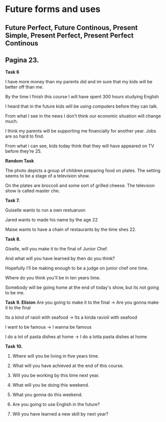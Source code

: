 # Future forms and uses

## Future Perfect, Future Continous, Present Simple, Present Perfect, Present Perfect Continous

## Pagina 23. 

**Task 6**

I have more money than my parents did and im sure that my kids will be better off than me.

By the time I finish this course I will have spent 300 hours studying English

I heard that in the future kids will be using computers before they can talk.

From what I see in the news I don't think our economic situation will change much.

I think my parents will be supporting me financially for another year. Jobs are so hard to find.

From what i can see, kids today think that they will have appeared on TV before they’re 25.

**Random Task**

The photo depicts a group of children preparing food on plates. The setting seems to be a stage of a television show.

On the plates are broccoli and some sort of grilled cheese. The televsion show is called master che.

**Task 7.** 

Guiselle wants to run a own restuaruon

Jared wants to made his name by the age 22

Maise wants to have a chain of restaurants by the time shes 22.


**Task 8.**

Giselle, will you make it to the final of Junior Chef.

And what will you have learned by then do you think?

Hopefully I'll be making enough to be a judge on junior chef one time.

Where do you think you'll be in ten years time.

Somebody will be going home at the end of today's show, but its not going to be me.


**Task 9. Elision**
Are you going to make it to the final
-> Are you gonna make it to the final

Its a kind of raioli with seafood
-> Its a kinda ravioli with seafood

I want to be famous
-> I wanna be famous

I do a lot of pasta dishes at home
-> I do a lotta pasta dishes at home

**Task 10.**

1. Where will you be living in five years time.

2. What will you have achieved at the end of this course.

3. Will you be working by this time next year.

4. What will you be doing this weekend.
4. What you gonna do this weekend.

5. Are you going to use English in the future?

6. Will you have learned a new skill by next year?

